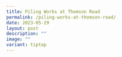 ```yaml
---
title: Piling Works at Thomson Road
permalink: /piling-works-at-thomson-road/
date: 2023-05-29
layout: post
description: ""
image: ""
variant: tiptap
---
```

